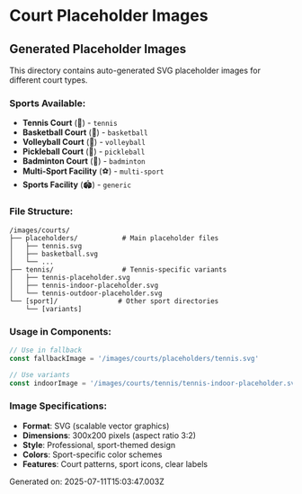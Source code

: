 # Court Placeholder Images

## Generated Placeholder Images

This directory contains auto-generated SVG placeholder images for different court types.

### Sports Available:
- **Tennis Court** (🎾) - `tennis`
- **Basketball Court** (🏀) - `basketball`
- **Volleyball Court** (🏐) - `volleyball`
- **Pickleball Court** (🏓) - `pickleball`
- **Badminton Court** (🏸) - `badminton`
- **Multi-Sport Facility** (⚽) - `multi-sport`
- **Sports Facility** (🏟️) - `generic`

### File Structure:
```
/images/courts/
├── placeholders/           # Main placeholder files
│   ├── tennis.svg
│   ├── basketball.svg
│   └── ...
├── tennis/                 # Tennis-specific variants
│   ├── tennis-placeholder.svg
│   ├── tennis-indoor-placeholder.svg
│   └── tennis-outdoor-placeholder.svg
└── [sport]/               # Other sport directories
    └── [variants]
```

### Usage in Components:
```javascript
// Use in fallback
const fallbackImage = '/images/courts/placeholders/tennis.svg'

// Use variants
const indoorImage = '/images/courts/tennis/tennis-indoor-placeholder.svg'
```

### Image Specifications:
- **Format**: SVG (scalable vector graphics)
- **Dimensions**: 300x200 pixels (aspect ratio 3:2)
- **Style**: Professional, sport-themed design
- **Colors**: Sport-specific color schemes
- **Features**: Court patterns, sport icons, clear labels

Generated on: 2025-07-11T15:03:47.003Z
